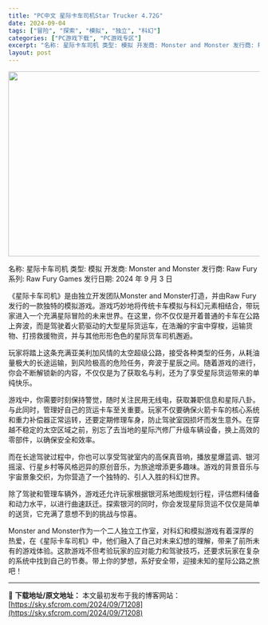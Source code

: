 ```yaml
---
title: "PC中文 星际卡车司机Star Trucker 4.72G"
date: 2024-09-04
tags: ["冒险", "探索", "模拟", "独立", "科幻"]
categories: ["PC游戏下载", "PC游戏专区"]
excerpt: "名称: 星际卡车司机 类型: 模拟 开发商: Monster and Monster 发行商: Raw Fury 系列: Raw Fury Games 发行日期: 2024 年 9 月 3 日 《星际卡车司机》是由独立开发团队Monster and Monster打造，并由Raw Fury发行的一款&hellip;"
layout: post
---
```


<img class="aligncenter size-full wp-image-71209" src="https://sky.sfcrom.com/wp-content/uploads/2024/09/2024090408425699.webp" alt="" width="660" height="370" />

名称: 星际卡车司机
类型: 模拟
开发商: Monster and Monster
发行商: Raw Fury
系列: Raw Fury Games
发行日期: 2024 年 9 月 3 日

《星际卡车司机》是由独立开发团队Monster and Monster打造，并由Raw Fury发行的一款独特的模拟游戏。游戏巧妙地将传统卡车模拟与科幻元素相结合，带玩家进入一个充满星际冒险的未来世界。在这里，你不仅仅是开着普通的卡车在公路上奔波，而是驾驶着火箭驱动的大型星际货运车，在浩瀚的宇宙中穿梭，运输货物、打捞救援物资，并与其他形形色色的星际货车司机邂逅。

玩家将踏上这条充满亚美利加风情的太空超级公路，接受各种类型的任务，从耗油量极大的长途运输，到风险极高的危险任务，奔波于星辰之间。随着游戏的进行，你会不断解锁新的内容，不仅仅是为了获取名与利，还为了享受星际货运带来的单纯快乐。

游戏中，你需要时刻保持警觉，随时关注民用无线电，获取兼职信息和星际八卦。与此同时，管理好自己的货运卡车至关重要。玩家不仅要确保火箭卡车的核心系统和重力补偿器正常运转，还要定期修理车身，防止驾驶室因损坏而发生意外。在穿越不稳定的太空区域之前，别忘了去当地的星际汽修厂升级车辆设备，换上高效的零部件，以确保安全和效率。

而在长途驾驶过程中，你也可以享受驾驶室内的高保真音响，播放星爆蓝调、银河摇滚、行星乡村等风格迥异的原创音乐，为旅途增添更多趣味。游戏的背景音乐与宇宙景象交织，为你营造了一个独特的、引人入胜的科幻世界。

除了驾驶和管理车辆外，游戏还允许玩家根据银河系地图规划行程，评估燃料储备和动力水平，以进行曲速跃迁。探索银河的同时，你会发现星际货运不仅仅是简单的送货，它充满了意想不到的挑战与惊喜。

Monster and Monster作为一个二人独立工作室，对科幻和模拟游戏有着深厚的热爱，在《星际卡车司机》中，他们融入了自己对未来幻想的理解，带来了前所未有的游戏体验。这款游戏不但考验玩家的应对能力和驾驶技巧，还要求玩家在复杂的系统中找到自己的节奏。带上你的梦想，系好安全带，迎接未知的星际公路之旅吧！

---
📖 **下载地址/原文地址：** 本文最初发布于我的博客网站：[https://sky.sfcrom.com/2024/09/71208](https://sky.sfcrom.com/2024/09/71208)
